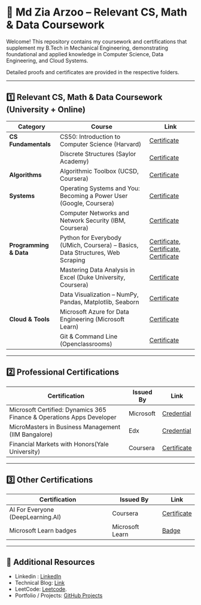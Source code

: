 # 📘 Md Zia Arzoo – Relevant CS, Math & Data Coursework

Welcome! This repository contains my coursework and certifications that supplement my B.Tech in Mechanical Engineering, demonstrating foundational and applied knowledge in Computer Science, Data Engineering, and Cloud Systems.  

Detailed proofs and certificates are provided in the respective folders.

---

## 1️⃣ Relevant CS, Math & Data Coursework (University + Online)

| Category               | Course                                                                                      | Link |
|------------------------|---------------------------------------------------------------------------------------------|------|
| **CS Fundamentals**    | CS50: Introduction to Computer Science (Harvard)                                            | [Certificate](#) |
|                        | Discrete Structures (Saylor Academy)                                                        | [Certificate](https://learn.saylor.org/admin/tool/certificate/index.php?code=7872704344MA) |
| **Algorithms**         | Algorithmic Toolbox (UCSD, Coursera)                                                        | [Certificate](#) |
| **Systems**            | Operating Systems and You: Becoming a Power User (Google, Coursera)                         | [Certificate](#) |
|                        | Computer Networks and Network Security (IBM, Coursera)                                      | [Certificate](#) |
| **Programming & Data** | Python for Everybody (UMich, Coursera) – Basics, Data Structures, Web Scraping              | [Certificate](https://coursera.org/share/ddd22d621c02d89f17d641378d0f4308), [Certificate](https://coursera.org/share/67119ab39ba2a848101948ec1631a953), [Certificate](https://www.coursera.org/account/accomplishments/verify/3QPQA9BF36WW?utm_source=link&utm_medium=certificate&utm_content=cert_image&utm_campaign=sharing_cta&utm_product=course) |
|                        | Mastering Data Analysis in Excel (Duke University, Coursera)                                | [Certificate](https://www.coursera.org/account/accomplishments/verify/R5FUNZFZNCVQ?utm_source=link&utm_medium=certificate&utm_content=cert_image&utm_campaign=sharing_cta&utm_product=course) |
|                        | Data Visualization – NumPy, Pandas, Matplotlib, Seaborn                                     | [Certificate](#) |
| **Cloud & Tools**      | Microsoft Azure for Data Engineering (Microsoft Learn)                                      | [Certificate](#) |
|                        | Git & Command Line (Openclassrooms)                                                         | [Certificate](#) |


---

## 2️⃣ Professional Certifications

| Certification                                                                | Issued By       | Link |
|------------------------------------------------------------------------------|-----------------|------|
| Microsoft Certified: Dynamics 365 Finance & Operations Apps Developer        | Microsoft       | [Credential](https://learn.microsoft.com/en-us/users/ziaarzoo-3941/credentials/b039dbb2f706629f?ref=https%3A%2F%2Fwww.linkedin.com%2F) |
| MicroMasters in Business Management (IIM Bangalore)| Edx                     | [Credential](https://credentials.edx.org/records/programs/shared/48362f92be22463bba160bde829403e4)|
| Financial Markets with Honors(Yale University)                               | Coursera        | [Certificate](https://coursera.org/share/5e1c2f06defc8d73ac1187507b5496a8)  |


---
## 3️⃣ Other Certifications

| Certification                                                                | Issued By       | Link |
|------------------------------------------------------------------------------|-----------------|------|
| AI For Everyone (DeepLearning.AI)                                            | Coursera        | [Certificate](https://coursera.org/share/6b403279abdb2da9db8ee29fe8f88165) |
| Microsoft Learn badges                                                       | Microsoft Learn | [Badge](https://learn.microsoft.com/en-us/users/ziaarzoo-3941/achievements?ref=https%3A%2F%2Fwww.linkedin.com%2F&tab=credentials-tab) |

---

## 📂 Additional Resources

- Linkedin : [LinkedIn](https://www.linkedin.com/in/md-ziaarzoo/)
- Technical Blog: [Link](https://medium.com/@ziaarzoo21)
- LeetCode: [Leetcode](https://medium.com/@ziaarzoo21). 
- Portfolio / Projects: [GitHub Projects](https://github.com/ziaarzoo21?tab=repositories)
